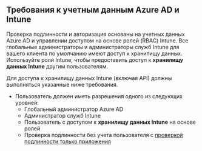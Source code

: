 <!-- This include is part of the Intune Data Warehouse documentation. -->

## <a name="azure-ad-and-intune-credential-requirements"></a>Требования к учетным данным Azure AD и Intune

Проверка подлинности и авторизация основаны на учетных данных Azure AD и управлении доступом на основе ролей (RBAC) Intune. Все глобальные администраторы и администраторы служб Intune для вашего клиента по умолчанию имеют доступ к хранилищу данных. Используйте роли Intune, чтобы предоставить доступ к **хранилищу данных Intune** другим пользователям.

Для доступа к хранилищу данных Intune (включая API) должны выполняться указанные ниже требования.

  -  Пользователь должен иметь разрешения одного из следующих уровней:
      -  Глобальный администратор Azure AD
      -  Администратор служб Intune
      -  Пользователь с доступом к **хранилищу данных Intune** на основе ролей
      -  Проверка подлинности без учета пользователя с [проверкой подлинности только приложения](../data-warehouse-app-only-auth.md) 
